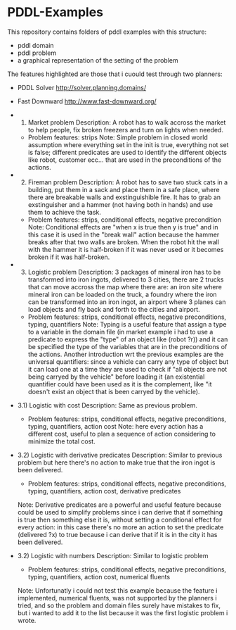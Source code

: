 # PDDL-Examples

This repository contains folders of pddl examples with this structure:
- pddl domain
- pddl problem
- a graphical representation of the setting of the problem

The features highlighted are those that i cuould test through two planners:
- PDDL Solver http://solver.planning.domains/
- Fast Downward http://www.fast-downward.org/


- 1) Market problem
  Description: A robot has to walk accross the market to help people, fix broken freezers and turn on lights when needed.

  - Problem features: strips
  Note: Simple problem in closed world assumption where everything set in the init is true, everything not set is false; different predicates are used to identify the different objects like robot, customer ecc...
	that are used in the preconditions of the actions.


- 2) Fireman problem
  Description: A robot has to save two stuck cats in a building, put them in a sack and place them in a safe place, where there are breakable walls and exstinguishible fire.
  It has to grab an exstinguisher and a hammer (not having both in hands) and use them to achieve the task.

  - Problem features: strips, conditional effects, negative precondition
  Note: Conditional effects are "when x is true then y is true" and in this case it is used in the "break wall" action because the hammer breaks after that
	two walls are broken. When the robot hit the wall with the hammer it is half-broken if it was never used or it becomes broken if it was half-broken.

- 3) Logistic problem
  Description: 3 packages of mineral iron has to be transformed into iron ingots, delivered to 3 cities, there are 2 trucks that can move accross the map where there are:
	an iron site where mineral iron can be loaded on the truck, a foundry where the iron can be transformed into an iron ingot,
	an airport where 3 planes can load objects and fly back and forth to the cities and airport.
  
  - Problem features: strips, conditional effects, negative preconditions, typing, quantifiers
  Note: Typing is a useful feature that assign a type to a variable in the domain file (in market example i had to use a predicate to express the "type" of an object like (robot ?r))
	and it can be specified the type of the variables that are in the preconditions of the actions. Another introduction wrt the previous examples 
	are the universal quantifiers: since a vehicle can carry any type of object but it can load one at a time they are used to check if "all objects are not being carryed by the vehicle"
	before loading it (an existential quantifier could have been used as it is the complement, like "it doesn't exist an object that is been carryed by the vehicle).

- 3.1) Logistic with cost
  Description: Same as previous problem.

  - Problem features: strips, conditional effects, negative preconditions, typing, quantifiers, action cost
  Note: here every action has a different cost, useful to plan a sequence of action considering to minimize the total cost.

- 3.2) Logistic with derivative predicates
  Description: Similar to previous problem but here there's no action to make true that the iron ingot is been delivered.

  - Problem features: strips, conditional effects, negative preconditions, typing, quantifiers, action cost, derivative predicates

  Note: Derivative predicates are a powerful and useful feature because could be used to simplify problems since i can derive that
  	if something is true then something else it is, without setting a conditional effect for every action: in this case
  	there's no more an action to set the predicate (delivered ?x) to true because i can derive that if it is in the city it has been delivered.

- 3.2) Logistic with numbers
  Description: Similar to logistic problem

  - Problem features: strips, conditional effects, negative preconditions, typing, quantifiers, action cost, numerical fluents

  Note: Unfortunatly i could not test this example because the feature i implemented, numerical fluents, was not supported by the planners i tried,
	and so the problem and domain files surely have mistakes to fix, but i wanted to add it to the list because it was the first logistic problem i wrote.
	